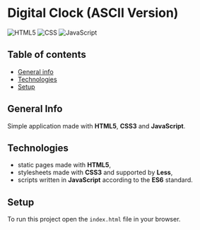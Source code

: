 # Digital Clock (ASCII Version)

![HTML5](https://img.shields.io/badge/HTML-HTML5-blue)
![CSS](https://img.shields.io/badge/CSS-CSS3+Less-blue)
![JavaScript](https://img.shields.io/badge/JavaScript-ES6-blue)

## Table of contents
* [General info](#general-info)
* [Technologies](#technologies)
* [Setup](#setup)

## General Info

Simple application made with **HTML5**, **CSS3** and **JavaScript**.

## Technologies

* static pages made with **HTML5**,
* stylesheets made with **CSS3** and supported by **Less**,
* scripts written in **JavaScript** according to the **ES6** standard.

## Setup

To run this project open the `index.html` file in your browser.
